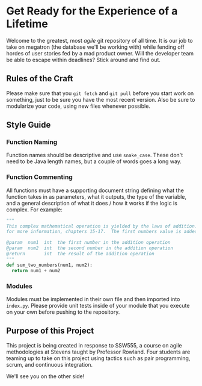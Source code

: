 # Get Ready for the Experience of a Lifetime

Welcome to the greatest, most _agile_ git repository of all time.  It is our job to take on megatron (the database we'll be working with) while fending off hordes of user stories fed by a mad product owner.  Will the developer team be able to escape within deadlines? Stick around and find out.

## Rules of the Craft
Please make sure that you `git fetch` and `git pull` before you start work on something, just to be sure you have the most recent version.  Also be sure to modularize your code, using new files whenever possible.

## Style Guide

### Function Naming
Function names should be descriptive and use `snake_case`.  These don't need to be Java length names, but a couple of words goes a long way.

### Function Commenting
All functions must have a supporting document string defining what the function takes in as parameters, what it outputs, the type of the variable, and a general description of what it does / how it works if the logic is complex.  For example:

```python
"""
This complex mathematical operation is yielded by the laws of addition.  Please reference Goldstein and Harowitz 
for more information, chapters 15-17.  The first numbers value is added to the value of the second number and the resulting mathematical expression is returned.

@param  num1  int  the first number in the addition operation
@param  num2  int  the second number in the addition operation
@return       int  the result of the addition operation
"""
def sum_two_numbers(num1, num2):
  return num1 + num2
```

### Modules
Modules must be implemented in their own file and then imported into `index.py`.  Please provide unit tests inside of your module that you execute on your own before pushing to the repository.

## Purpose of this Project

This project is being created in response to SSW555, a course on agile methodologies at Stevens taught by Professor Rowland.  Four students are teaming up to take on this project using tactics such as pair programming, scrum, and continuous integration.

We'll see you on the other side!
